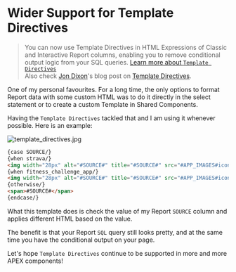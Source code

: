 # Wider Support for Template Directives

> You can now use Template Directives in HTML Expressions of Classic and Interactive Report columns, enabling you to remove conditional output logic from your SQL queries. [Learn more about `Template Directives`](https://docs.oracle.com/en/database/oracle/apex/22.1/htmdb/using-template-directives.html)<br>
Also check [Jon Dixon](https://blog.cloudnueva.com/)'s blog post on [Template Directives](https://blog.cloudnueva.com/apex-template-directives).

One of my personal favourites. For a long time, the only options to format Report data with some custom HTML was to do it directly in the select statement or to create a custom Template in Shared Components.

Having the `Template Directives` tackled that and I am using it whenever possible. Here is an example:

![template_directives.jpg](https://cdn.hashnode.com/res/hashnode/image/upload/v1667234672999/Z4emZeVnZ.jpg)

```html
{case SOURCE/}
{when strava/}
<img width="28px" alt="#SOURCE#" title="#SOURCE#" src="#APP_IMAGES#icons/strava_logo_64_64.png">
{when fitness_challenge_app/}
<img width="28px" alt="#SOURCE#" title="#SOURCE#" src="#APP_IMAGES#icons/app_icon_64_64.png">
{otherwise/}
<span>#SOURCE#</span>
{endcase/}
```

What this template does is check the value of my Report `SOURCE` column and applies different HTML based on the value. 

The benefit is that your Report `SQL` query still looks pretty, and at the same time you have the conditional output on your page.

Let's hope `Template Directives` continue to be supported in more and more APEX components! 
